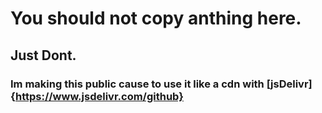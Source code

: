 # You should not copy anthing here.
## Just Dont.
### Im making this public cause to use it like a cdn with [jsDelivr]{https://www.jsdelivr.com/github}
